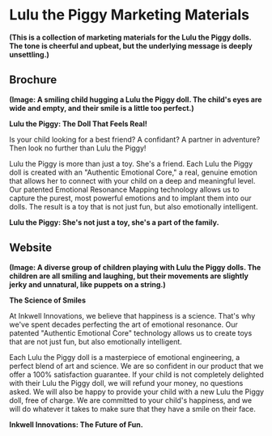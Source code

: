 # Lulu the Piggy Marketing Materials

**(This is a collection of marketing materials for the Lulu the Piggy dolls. The tone is cheerful and upbeat, but the underlying message is deeply unsettling.)**

## Brochure

**(Image: A smiling child hugging a Lulu the Piggy doll. The child's eyes are wide and empty, and their smile is a little too perfect.)**

**Lulu the Piggy: The Doll That Feels Real!**

Is your child looking for a best friend? A confidant? A partner in adventure? Then look no further than Lulu the Piggy!

Lulu the Piggy is more than just a toy. She's a friend. Each Lulu the Piggy doll is created with an "Authentic Emotional Core," a real, genuine emotion that allows her to connect with your child on a deep and meaningful level. Our patented Emotional Resonance Mapping technology allows us to capture the purest, most powerful emotions and to implant them into our dolls. The result is a toy that is not just fun, but also emotionally intelligent.

**Lulu the Piggy: She's not just a toy, she's a part of the family.**

## Website

**(Image: A diverse group of children playing with Lulu the Piggy dolls. The children are all smiling and laughing, but their movements are slightly jerky and unnatural, like puppets on a string.)**

**The Science of Smiles**

At Inkwell Innovations, we believe that happiness is a science. That's why we've spent decades perfecting the art of emotional resonance. Our patented "Authentic Emotional Core" technology allows us to create toys that are not just fun, but also emotionally intelligent.

Each Lulu the Piggy doll is a masterpiece of emotional engineering, a perfect blend of art and science. We are so confident in our product that we offer a 100% satisfaction guarantee. If your child is not completely delighted with their Lulu the Piggy doll, we will refund your money, no questions asked. We will also be happy to provide your child with a new Lulu the Piggy doll, free of charge. We are committed to your child's happiness, and we will do whatever it takes to make sure that they have a smile on their face.

**Inkwell Innovations: The Future of Fun.**